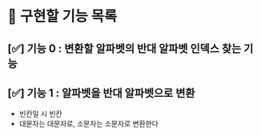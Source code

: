 # 🔖 구현할 기능 목록

## [✅] 기능 0 : 변환할 알파벳의 반대 알파벳 인덱스 찾는 기능

## [✅] 기능 1 : 알파벳을 반대 알파벳으로 변환

- 빈칸일 시 빈칸
- 대문자는 대문자로, 소문자는 소문자로 변환한다
